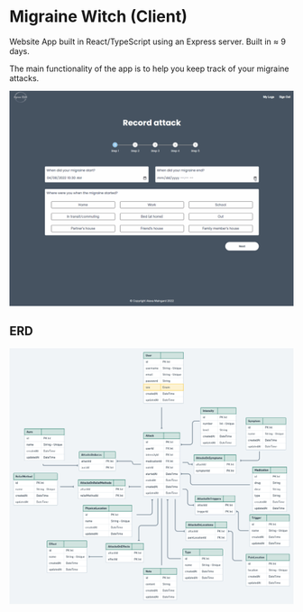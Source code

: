 # Migraine Witch (Client)

Website App built in React/TypeScript using an Express server. Built in ≈ 9 days.

The main functionality of the app is to help you keep track of your migraine attacks.

![App Gif](./assets/migraine-witch.gif)

## ERD

![ERD](./assets/ERD.png)